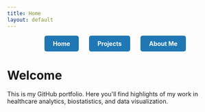 ```yaml
---
title: Home
layout: default
---
```


<style>
  nav {
    text-align: center;
    margin-bottom: 2em;
  }
  nav a {
    display: inline-block;
    padding: 10px 20px;
    margin: 0 10px;
    background-color: #1f77b4;
    color: white;
    text-decoration: none;
    border-radius: 5px;
    font-weight: bold;
  }
  nav a:hover {
    background-color: #155a8a;
  }
</style>

<nav>
  <a href="/">Home</a>
  <a href="/projects">Projects</a>
  <a href="/about">About Me</a>
</nav>

# Welcome

This is my GitHub portfolio. Here you'll find highlights of my work in healthcare analytics, biostatistics, and data visualization.
